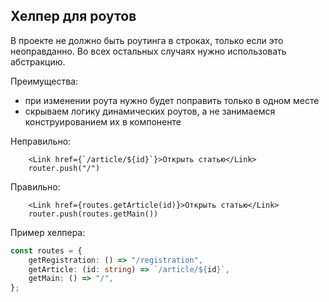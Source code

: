 ## Хелпер для роутов

В проекте не должно быть роутинга в строках, только если это неоправданно. Во всех остальных случаях нужно использовать абстракцию.

Преимущества:
- при изменении роута нужно будет поправить только в одном месте
- скрываем логику динамических роутов, а не занимаемся конструированием их в компоненте

Неправильно:
```tsx
	<Link href={`/article/${id}`}>Открыть статью</Link>
	router.push("/")
```

Правильно:
```tsx
	<Link href={routes.getArticle(id)}>Открыть статью</Link>
	router.push(routes.getMain())
```

Пример хелпера:
```ts
const routes = {
	getRegistration: () => "/registration",
	getArticle: (id: string) => `/article/${id}`,
	getMain: () => "/",
};

```
